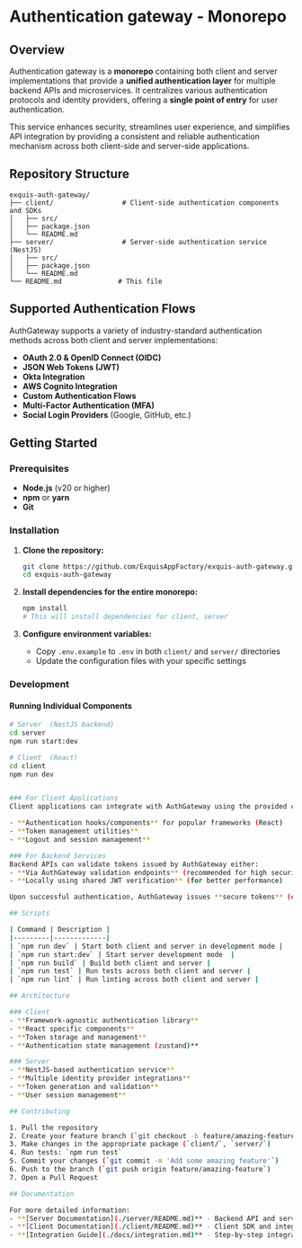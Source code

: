 # Authentication gateway - Monorepo

## Overview
Authentication gateway is a **monorepo** containing both client and server implementations that provide a **unified authentication layer** for multiple backend APIs and microservices. It centralizes various authentication protocols and identity providers, offering a **single point of entry** for user authentication.

This service enhances security, streamlines user experience, and simplifies API integration by providing a consistent and reliable authentication mechanism across both client-side and server-side applications.

## Repository Structure
```
exquis-auth-gateway/
├── client/                 # Client-side authentication components and SDKs
│   ├── src/
│   ├── package.json
│   └── README.md
├── server/                 # Server-side authentication service (NestJS)
│   ├── src/
│   ├── package.json
│   └── README.md
└── README.md              # This file
```

## Supported Authentication Flows
AuthGateway supports a variety of industry-standard authentication methods across both client and server implementations:

* **OAuth 2.0 & OpenID Connect (OIDC)**
* **JSON Web Tokens (JWT)**
* **Okta Integration**
* **AWS Cognito Integration**
* **Custom Authentication Flows**
* **Multi-Factor Authentication (MFA)**
* **Social Login Providers** (Google, GitHub, etc.)

## Getting Started

### Prerequisites
- **Node.js** (v20 or higher)
- **npm** or **yarn**
- **Git**

### Installation

1. **Clone the repository:**
   ```bash
   git clone https://github.com/ExquisAppFactory/exquis-auth-gateway.git
   cd exquis-auth-gateway
   ```

2. **Install dependencies for the entire monorepo:**
   ```bash
   npm install
   # This will install dependencies for client, server
   ```

3. **Configure environment variables:**
   - Copy `.env.example` to `.env` in both `client/` and `server/` directories
   - Update the configuration files with your specific settings

### Development

#### Running Individual Components
```bash
# Server  (NestJS backend)
cd server
npm run start:dev

# Client  (React)
cd client
npm run dev


### For Client Applications
Client applications can integrate with AuthGateway using the provided client SDK or by redirecting users to the AuthGateway authentication endpoints. The client package provides:

- **Authentication hooks/components** for popular frameworks (React)
- **Token management utilities**
- **Logout and session management**

### For Backend Services
Backend APIs can validate tokens issued by AuthGateway either:
- **Via AuthGateway validation endpoints** (recommended for high security)
- **Locally using shared JWT verification** (for better performance)

Upon successful authentication, AuthGateway issues **secure tokens** (e.g., JWTs) which clients use to authorize requests to backend APIs.

## Scripts

| Command | Description |
|---------|-------------|
| `npm run dev` | Start both client and server in development mode |
| `npm run start:dev` | Start server development mode  |
| `npm run build` | Build both client and server |
| `npm run test` | Run tests across both client and server |
| `npm run lint` | Run linting across both client and server |

## Architecture

### Client
- **Framework-agnostic authentication library**
- **React specific components**
- **Token storage and management**
- **Authentication state management (zustand)**

### Server
- **NestJS-based authentication service**
- **Multiple identity provider integrations**
- **Token generation and validation**
- **User session management**

## Contributing

1. Pull the repository
2. Create your feature branch (`git checkout -b feature/amazing-feature`)
3. Make changes in the appropriate package (`client/`, `server/`)
4. Run tests: `npm run test`
5. Commit your changes (`git commit -m 'Add some amazing feature'`)
6. Push to the branch (`git push origin feature/amazing-feature`)
7. Open a Pull Request

## Documentation

For more detailed information:
- **[Server Documentation](./server/README.md)** - Backend API and service details
- **[Client Documentation](./client/README.md)** - Client SDK and integration guides
- **[Integration Guide](./docs/integration.md)** - Step-by-step integration examples
